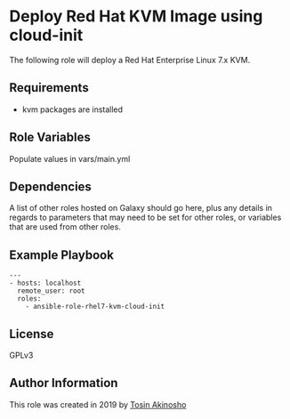 Deploy Red Hat KVM Image using cloud-init
=========

The following role will deploy a Red Hat Enterprise Linux 7.x KVM.

Requirements
------------
* kvm packages are installed

Role Variables
--------------

Populate values in vars/main.yml

Dependencies
------------

A list of other roles hosted on Galaxy should go here, plus any details in regards to parameters that may need to be set for other roles, or variables that are used from other roles.

Example Playbook
----------------
```
---
- hosts: localhost
  remote_user: root
  roles:
    - ansible-role-rhel7-kvm-cloud-init
```

License
-------
GPLv3


Author Information
------------------

This role was created in 2019 by [Tosin Akinosho](http://github.com/tosin2013)
